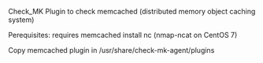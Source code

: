 Check_MK Plugin to check memcached (distributed memory object caching system)

Perequisites:
    requires memcached
    install nc (nmap-ncat on CentOS 7)

Copy memcached plugin in /usr/share/check-mk-agent/plugins


